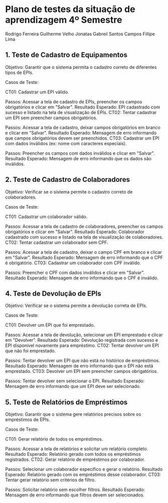 # Plano de testes da situação de aprendizagem 4º Semestre
Rodrigo Ferreira
Guilherme Velho
Jonatas Gabreil Santos Campos
Fillipe Lima

## 1. Teste de Cadastro de Equipamentos
Objetivo: Garantir que o sistema permita o cadastro correto de diferentes tipos de EPIs.

Casos de Teste:

CT01: Cadastrar um EPI válido.

Passos: Acessar a tela de cadastro de EPIs, preencher os campos obrigatórios e clicar em "Salvar".
Resultado Esperado: EPI cadastrado com sucesso e listado na tela de visualização de EPIs.
CT02: Tentar cadastrar um EPI sem preencher campos obrigatórios.

Passos: Acessar a tela de cadastro, deixar campos obrigatórios em branco e clicar em "Salvar".
Resultado Esperado: Mensagem de erro informando que campos obrigatórios devem ser preenchidos.
CT03: Cadastrar um EPI com dados inválidos (ex: nome com caracteres especiais).

Passos: Preencher os campos com dados inválidos e clicar em "Salvar".
Resultado Esperado: Mensagem de erro informando que os dados são inválidos.

## 2. Teste de Cadastro de Colaboradores
   Objetivo: Verificar se o sistema permite o cadastro correto de colaboradores.

Casos de Teste:

CT01: Cadastrar um colaborador válido.

Passos: Acessar a tela de cadastro de colaboradores, preencher os campos obrigatórios e clicar em "Salvar".
Resultado Esperado: Colaborador cadastrado com sucesso e listado na tela de visualização de colaboradores.
CT02: Tentar cadastrar um colaborador sem CPF.

Passos: Acessar a tela de cadastro, deixar o campo CPF em branco e clicar em "Salvar".
Resultado Esperado: Mensagem de erro informando que o CPF é obrigatório.
CT03: Cadastrar um colaborador com CPF inválido.

Passos: Preencher o CPF com dados inválidos e clicar em "Salvar".
Resultado Esperado: Mensagem de erro informando que o CPF é inválido.


## 4. Teste de Devolução de EPIs
   Objetivo: Verificar se o sistema permite a devolução correta de EPIs.

Casos de Teste:

CT01: Devolver um EPI que foi emprestado.

Passos: Acessar a tela de devolução, selecionar um EPI emprestado e clicar em "Devolver".
Resultado Esperado: Devolução registrada com sucesso e EPI disponível novamente para empréstimo.
CT02: Tentar devolver um EPI que não foi emprestado.

Passos: Tentar devolver um EPI que não está no histórico de empréstimos.
Resultado Esperado: Mensagem de erro informando que o EPI não está emprestado.
CT03: Devolver um EPI sem preencher campos obrigatórios.

Passos: Tentar devolver sem selecionar o EPI.
Resultado Esperado: Mensagem de erro informando que um EPI deve ser selecionado.


## 5. Teste de Relatórios de Empréstimos
Objetivo: Garantir que o sistema gere relatórios precisos sobre os empréstimos de EPIs.

Casos de Teste:

CT01: Gerar relatório de todos os empréstimos.

Passos: Acessar a tela de relatórios e solicitar um relatório completo.
Resultado Esperado: Relatório gerado com todos os empréstimos registrados.
CT02: Gerar relatório de empréstimos por colaborador.

Passos: Selecionar um colaborador específico e gerar o relatório.
Resultado Esperado: Relatório gerado com os empréstimos desse colaborador.
CT03: Tentar gerar relatório sem critérios de filtro.

Passos: Solicitar relatório sem escolher filtros.
Resultado Esperado: Mensagem de erro informando que filtros devem ser selecionados.

